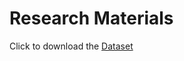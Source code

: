 # Research Materials

Click to download the [Dataset](https://github.com/amankharwal/Website-data/blob/master/hate%20speech.rar)
